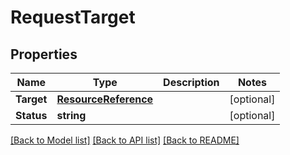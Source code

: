 # RequestTarget

## Properties

Name | Type | Description | Notes
------------ | ------------- | ------------- | -------------
**Target** | [**ResourceReference**](ResourceReference.md) |  | [optional] 
**Status** | **string** |  | [optional] 

[[Back to Model list]](../README.md#documentation-for-models) [[Back to API list]](../README.md#documentation-for-api-endpoints) [[Back to README]](../README.md)


